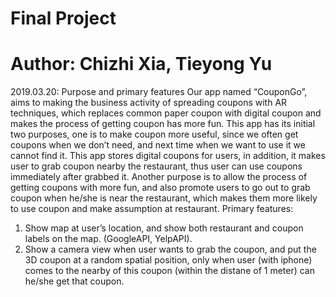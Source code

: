 # Final Project
# Author: Chizhi Xia, Tieyong Yu

2019.03.20: 
Purpose and primary features
Our app named “CouponGo”, aims to making the business activity of spreading coupons with AR techniques, which replaces common paper coupon with digital coupon and makes the process of getting coupon has more fun.
This app has its initial two purposes, one is to make coupon more useful, since we often get coupons when we don’t need, and next time when we want to use it we cannot find it. This app stores digital coupons for users, in addition, it makes user to grab coupon nearby the restaurant, thus user can use coupons immediately after grabbed it. Another purpose is to allow the process of getting coupons with more fun, and also promote users to go out to grab coupon when he/she is near the restaurant, which makes them more likely to use coupon and make assumption at restaurant.
Primary features:
1. Show map at user’s location, and show both restaurant and coupon labels on the map. (GoogleAPI, YelpAPI).
2. Show a camera view when user wants to grab the coupon, and put the 3D coupon at a random spatial position, only when user (with iphone) comes to the nearby of this coupon (within the distane of 1 meter) can he/she get that coupon.